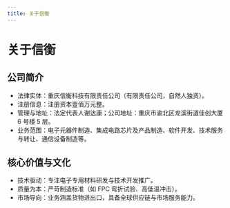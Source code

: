 ```yaml
---
title: 关于信衡
---
```


# 关于信衡

## 公司简介

- 法律实体：重庆信衡科技有限责任公司（有限责任公司，自然人独资）。
- 注册信息：注册资本壹佰万元整。
- 管理与地址：法定代表人谢达康；公司地址：重庆市渝北区龙溪街道佳创大厦 6 号楼 5 层。
- 业务范围：电子元器件制造、集成电路芯片及产品制造、软件开发、技术服务与转让、通信设备制造等。

## 核心价值与文化

- 技术驱动：专注电子专用材料研发与技术开发推广。
- 质量为本：严苛制造标准（如 FPC 弯折试验、高低温冲击）。
- 市场导向：业务涵盖货物进出口，具备全球供应链与市场服务能力。